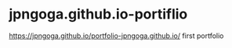# jpngoga.github.io-portiflio

https://jpngoga.github.io/portfolio-jpngoga.github.io/
first portfolio
